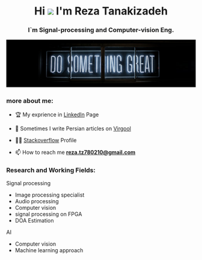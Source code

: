 <h1 align="center">Hi <img src="https://raw.githubusercontent.com/iampavangandhi/iampavangandhi/master/gifs/Hi.gif" width="30px"> I'm Reza Tanakizadeh</h1>
<h3 align="center">I`m Signal-processing and Computer-vision Eng.</h3>

<!-- <p align="left"> <img src="https://komarev.com/ghpvc/?username=mertz1999&label=Profile%20views&color=0e75b6&style=flat" alt="chandrikadeb7" /> </p> -->
![Banner](1.jpg)

### more about me:
- 🏆 My exprience in [LinkedIn](https://www.linkedin.com/in/rezatz/) Page

- 📝 Sometimes I write Persian articles on [Virgool](https://virgool.io/@mersap_co)

- 👨‍🎓 [Stackoverflow](https://stackoverflow.com/users/17739641/reza-tanakizadeh) Profile

- 📫 How to reach me **reza.tz780210@gmail.com**


### Research and Working Fields:

Signal processing 
+ Image processing specialist
+ Audio processing
+ Computer vision
+ signal processing on FPGA
+ DOA Estimation

AI
+ Computer vision
+ Machine learning approach
